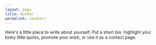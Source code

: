 ```yaml
---
layout: page
title: Author
permalink: /author/
---
```

Here's a little place to write about yourself. Put a short bio, highlight your kinky little quirks, promote your work, or use it as a contact page.

